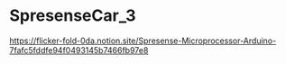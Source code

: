 # SpresenseCar_3

https://flicker-fold-0da.notion.site/Spresense-Microprocessor-Arduino-7fafc5fddfe94f0493145b7466fb97e8
